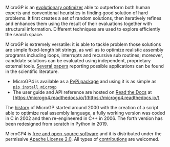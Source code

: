 MicroGP is an [evolutionary optimizer](evolution.html) able to outperform both human experts and conventional heuristics in finding good solution of hard problems. It first creates a set of random solutions, then iteratively refines and enhances them using the result of their evaluations together with structural information. Different techniques are used to explore efficiently the search space.

MicroGP is extremely versatile: it is able to tackle problem those solutions are simple fixed-length bit strings, as well as to optimize realistic assembly programs including loops, interrupts and recursive sub routines; moreover, candidate solutions can be evaluated using independent, proprietary external tools. [Several papers](https://scholar.google.it/scholar?q=%28+MicroGP+OR+%C2%B5GP+%29+AND+%28+Squillero+OR+Tonda+%29) reporting possible applications can be found in the scientific literature.

* MicroGP4 is available as a [PyPi package](https://en.wikipedia.org/wiki/Python_Package_Index) and using it is as simple as  
[`pip install microgp`](https://pypi.org/project/microgp/) 
* The user guide and API reference are hosted on [Read the Docs](https://en.wikipedia.org/wiki/Read_the_Docs) at [https://microgp4.readthedocs.io/](https://microgp4.readthedocs.io/)

The [history](history.html) of MicroGP started around 2000 with the creation of a script able to optimize real assembly language, a fully working version was coded in C in 2002 and then re-engineered in C++ in 2006. The forth version has been redesigned from scratch in Python in 2019.

MicroGP4 is [free and open-source software](https://en.wikipedia.org/wiki/Free_and_open-source_software) and it is distributed under the permissive [Apache License 2.0](https://www.tldrlegal.com/l/apache2). All types of [contributions](contributors.html) are welcomed.
